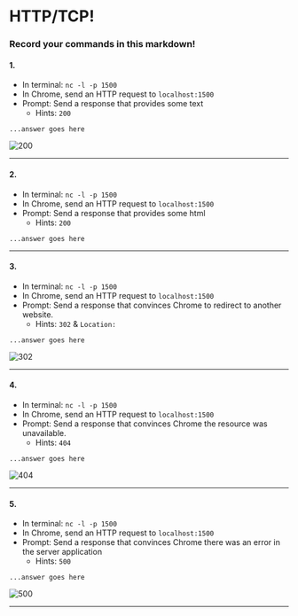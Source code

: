 # HTTP/TCP!

### Record your commands in this markdown!

#### 1.
- In terminal:  `nc -l -p 1500`
- In Chrome, send an HTTP request to `localhost:1500`
- Prompt: Send a response that provides some text
  - Hints:  `200`

```
...answer goes here
```

![200](http://httpcats.herokuapp.com/200)

---
#### 2.
- In terminal:  `nc -l -p 1500`
- In Chrome, send an HTTP request to `localhost:1500`
- Prompt: Send a response that provides some html
  - Hints:  `200`

```
...answer goes here
```

---
#### 3.
- In terminal:  `nc -l -p 1500`
- In Chrome, send an HTTP request to `localhost:1500`
- Prompt: Send a response that convinces Chrome to redirect to another website.
  - Hints:  `302`  &  `Location:`

```
...answer goes here
```

![302](http://httpcats.herokuapp.com/302)

---
#### 4.
- In terminal:  `nc -l -p 1500`
- In Chrome, send an HTTP request to `localhost:1500`
- Prompt: Send a response that convinces Chrome the resource was unavailable.
  - Hints: `404`

```
...answer goes here
```

![404](http://httpcats.herokuapp.com/404)

---
#### 5.
- In terminal:  `nc -l -p 1500`
- In Chrome, send an HTTP request to `localhost:1500`
- Prompt: Send a response that convinces Chrome there was an error in the server application
  - Hints: `500`

```
...answer goes here
```

![500](http://httpcats.herokuapp.com/500)

---
